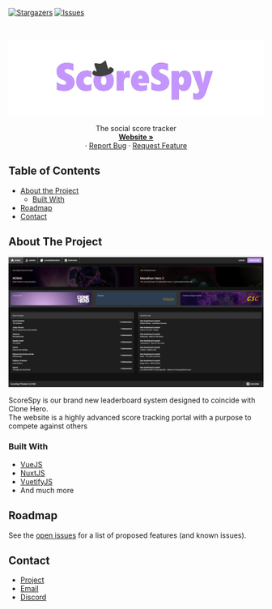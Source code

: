 [![Stargazers][stars-shield]][stars-url]
[![Issues][issues-shield]][issues-url]

<br />
<p align="center">
  <a href="https://github.com/ScoreSpy/Issues">
    <img src="images/scorespy_banner.png" alt="Logo" width="600" height="150">
  </a>

  <p align="center">
    The social score tracker
    <br />
    <a href="https://scorespy.online/"><strong>Website »</strong></a>
    <br />
    ·
    <a href="https://github.com/ScoreSpy/Issues/issues">Report Bug</a>
    ·
    <a href="https://github.com/ScoreSpy/Issues/issues">Request Feature</a>
  </p>
</p>

## Table of Contents

* [About the Project](#about-the-project)
  * [Built With](#built-with)
* [Roadmap](#roadmap)
* [Contact](#contact)

## About The Project

[![Product Name Screen Shot][product-screenshot]](https://example.com)

ScoreSpy is our brand new leaderboard system designed to coincide with Clone Hero.<br>
The website is a highly advanced score tracking portal with a purpose to compete against others 

### Built With

* [VueJS](https://vuejs.org/)
* [NuxtJS](https://nuxtjs.org/)
* [VuetifyJS](https://vuetifyjs.com/)
* And much more

## Roadmap

See the [open issues](https://github.com/ScoreSpy/Issues/issues) for a list of proposed features (and known issues).

## Contact
* [Project](https://github.com/ScoreSpy/Issues)
* [Email](mailto:ahrianadev@gmail.com)
* [Discord](https://discord.com/invite/ZjkX22u)

[stars-shield]: https://img.shields.io/github/stars/ScoreSpy/Issues.svg?style=flat-square
[stars-url]: https://github.com/ScoreSpy/repo/stargazers
[issues-shield]: https://img.shields.io/github/issues/ScoreSpy/Issues.svg?style=flat-square
[issues-url]: https://github.com/ScoreSpy/repo/issues
[product-screenshot]: images/main.png
